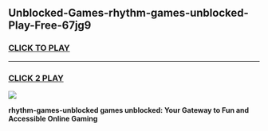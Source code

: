 
## Unblocked-Games-rhythm-games-unblocked-Play-Free-67jg9
<h3>
<a href="https://premium76.site?title=rhythm-games-unblocked&ref=23A">CLICK TO PLAY</a></h3>
<hr>

<h3>
<a href="https://premium76.site?title=rhythm-games-unblocked&ref=23A">CLICK 2 PLAY</a>
  
</h3>

<a href="https://premium76.site?title=rhythm-games-unblocked&ref=23A"><img src="https://clearcache.store/games.png"></a>


**rhythm-games-unblocked games unblocked: Your Gateway to Fun and Accessible Online Gaming**
